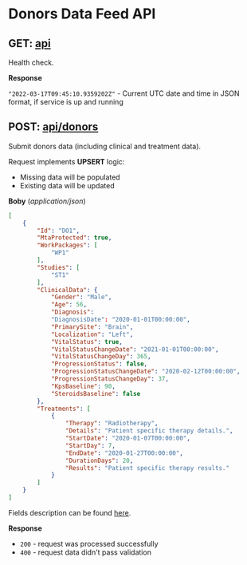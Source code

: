 # Donors Data Feed API

## GET: [api](http://localhost:5100/api)

Health check.


**Response**

`"2022-03-17T09:45:10.9359202Z"` - Current UTC date and time in JSON format, if service is up and running


## POST: [api/donors](http://localhost:5100/api/donors)

Submit donors data (including clinical and treatment data).

Request implements **UPSERT** logic:
- Missing data will be populated
- Existing data will be updated

**Boby** (_application/json_)
```json
[
    {
        "Id": "DO1",
        "MtaProtected": true,
        "WorkPackages": [
            "WP1"
        ],
        "Studies": [
            "ST1"
        ],
        "ClinicalData": {
            "Gender": "Male",
            "Age": 56,
            "Diagnosis":
            "DiagnosisDate": "2020-01-01T00:00:00",
            "PrimarySite": "Brain",
            "Localization": "Left",
            "VitalStatus": true,
            "VitalStatusChangeDate": "2021-01-01T00:00:00",
            "VitalStatusChangeDay": 365,
            "ProgressionStatus": false,
            "ProgressionStatusChangeDate": "2020-02-12T00:00:00",
            "ProgressionStatusChangeDay": 37,
            "KpsBaseline": 90,
            "SteroidsBaseline": false
        },
        "Treatments": [
            {
                "Therapy": "Radiotherapy",
                "Details": "Patient specific therapy details.",
                "StartDate": "2020-01-07T00:00:00",
                "StartDay": 7,
                "EndDate": "2020-01-27T00:00:00",
                "DurationDays": 20,
                "Results": "Patient specific therapy results."
            }
        ]
    }
]
```
Fields description can be found [here](https://github.com/dkfz-unite/unite-donors-feed/blob/main/Docs/api-donors-models.md).

**Response**
- `200` - request was processed successfully
- `400` - request data didn't pass validation
